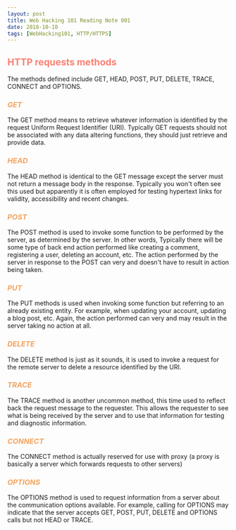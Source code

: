 ```yaml
---
layout: post
title: Web Hacking 101 Reading Note 001
date: 2018-10-10
tags: [WebHacking101, HTTP/HTTPS]
---
```


## <font color=#FA8072>**HTTP requests methods**</font>
The methods defined include GET, HEAD, POST, PUT, DELETE, TRACE, CONNECT and OPTIONS.

### <font color=#F4A460>*GET*</font>
The GET method means to retrieve whatever information is identified by the request Uniform Request Identifier (URI). Typically GET requests should not be associated with any data altering functions, they should just retrieve and provide data.

### <font color=#F4A460>*HEAD*</font>
The HEAD method is identical to the GET message except the server must not return a message body in the response. Typically you won't often see this used but apparently it is often employed for testing hypertext links for validity, accessibility and recent changes.

### <font color=#F4A460>*POST*</font>
The POST method is used to invoke some function to be performed by the server, as determined by the server. In other words, Typically there will be some type of back end action performed like creating a comment, registering a user, deleting an account, etc. The action performed by the server in response to the POST can very and doesn't have to result in action being taken.

### <font color=#F4A460>*PUT*</font>
The PUT methods is used when invoking some function but referring to an already existing entity. For example, when updating your account, updating a blog post, etc. Again, the action performed can very and may result in the server taking no action at all.

### <font color=#F4A460>*DELETE*</font>
The DELETE method is just as it sounds, it is used to invoke a request for the remote server to delete a resource identified by the URI.

### <font color=#F4A460>*TRACE*</font>
The TRACE method is another uncommon method, this time used to reflect back the request message to the requester. This allows the requester to see what is being received by the server and to use that information for testing and diagnostic information.

### <font color=#F4A460>*CONNECT*</font>
The CONNECT method is actually reserved for use with proxy (a proxy is basically a server which forwards requests to other servers)

### <font color=#F4A460>*OPTIONS*</font>
The OPTIONS method is used to request information from a server about the communication options available. For example, calling for OPTIONS may indicate that the server accepts GET, POST, PUT, DELETE and OPTIONS calls but not HEAD or TRACE.
